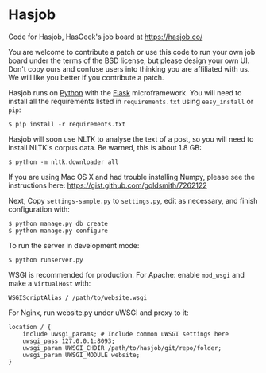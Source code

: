 Hasjob
======

Code for Hasjob, HasGeek's job board at https://hasjob.co/

You are welcome to contribute a patch or use this code to run your own job
board under the terms of the BSD license, but please design your own UI.
Don't copy ours and confuse users into thinking you are affiliated with us.
We will like you better if you contribute a patch.

Hasjob runs on [Python][] with the [Flask][] microframework. You will need
to install all the requirements listed in `requirements.txt` using
`easy_install` or `pip`:

    $ pip install -r requirements.txt

Hasjob will soon use NLTK to analyse the text of a post, so you will need to
install NLTK's corpus data. Be warned, this is about 1.8 GB:

    $ python -m nltk.downloader all

If you are using Mac OS X and had trouble installing Numpy, please see the
instructions here: https://gist.github.com/goldsmith/7262122

Next, Copy `settings-sample.py` to `settings.py`, edit as
necessary, and finish configuration with:

    $ python manage.py db create
    $ python manage.py configure

To run the server in development mode:

    $ python runserver.py

WSGI is recommended for production. For Apache: enable `mod_wsgi` and make a
`VirtualHost` with:

    WSGIScriptAlias / /path/to/website.wsgi

For Nginx, run website.py under uWSGI and proxy to it:

    location / {
        include uwsgi_params; # Include common uWSGI settings here
        uwsgi_pass 127.0.0.1:8093;
        uwsgi_param UWSGI_CHDIR /path/to/hasjob/git/repo/folder;
        uwsgi_param UWSGI_MODULE website;
    }


[Python]: http://python.org/
[Flask]: http://flask.pocoo.org/
